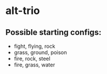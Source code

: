# alt-trio

## Possible starting configs:
* fight, flying, rock
* grass, ground, poison
* fire, rock, steel
* fire, grass, water 
